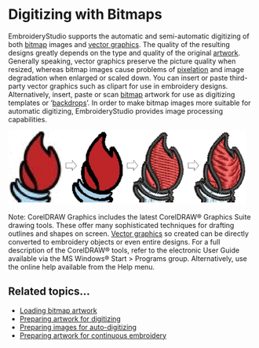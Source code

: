# Digitizing with Bitmaps

EmbroideryStudio supports the automatic and semi-automatic digitizing of both [bitmap](../../glossary/glossary) images and [vector graphics](../../glossary/glossary). The quality of the resulting designs greatly depends on the type and quality of the original [artwork](../../glossary/glossary). Generally speaking, vector graphics preserve the picture quality when resized, whereas bitmap images cause problems of [pixelation](../../glossary/glossary) and image degradation when enlarged or scaled down. You can insert or paste third-party vector graphics such as clipart for use in embroidery designs. Alternatively, insert, paste or scan [bitmap](../../glossary/glossary) artwork for use as digitizing templates or ‘[backdrops](../../glossary/glossary)’. In order to make bitmap images more suitable for automatic digitizing, EmbroideryStudio provides image processing capabilities.

![bitmaps00001.png](assets/bitmaps00001.png)

Note: CorelDRAW Graphics includes the latest CorelDRAW® Graphics Suite drawing tools. These offer many sophisticated techniques for drafting outlines and shapes on screen. [Vector graphics](../../glossary/glossary) so created can be directly converted to embroidery objects or even entire designs. For a full description of the CorelDRAW® tools, refer to the electronic User Guide available via the MS Windows® Start > Programs group. Alternatively, use the online help available from the Help menu.

## Related topics...

- [Loading bitmap artwork](Loading_bitmap_artwork)
- [Preparing artwork for digitizing](Preparing_artwork_for_digitizing)
- [Preparing images for auto-digitizing](Preparing_images_for_auto-digitizing)
- [Preparing artwork for continuous embroidery](Preparing_artwork_for_continuous_embroidery)
